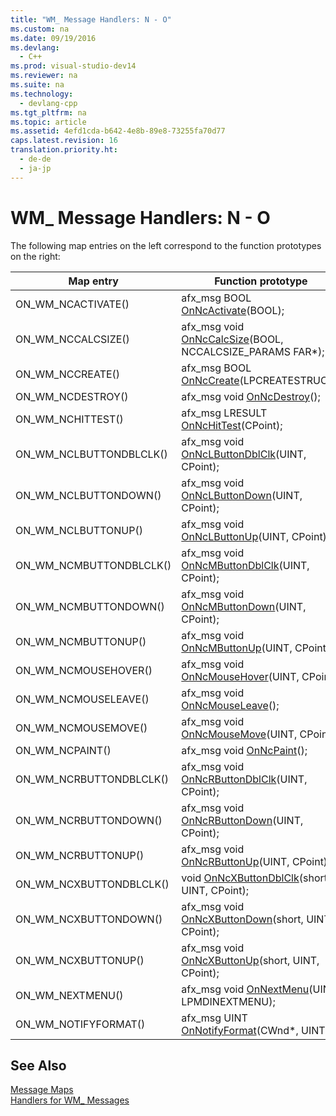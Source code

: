 ```yaml
---
title: "WM_ Message Handlers: N - O"
ms.custom: na
ms.date: 09/19/2016
ms.devlang: 
  - C++
ms.prod: visual-studio-dev14
ms.reviewer: na
ms.suite: na
ms.technology: 
  - devlang-cpp
ms.tgt_pltfrm: na
ms.topic: article
ms.assetid: 4efd1cda-b642-4e8b-89e8-73255fa70d77
caps.latest.revision: 16
translation.priority.ht: 
  - de-de
  - ja-jp
---
```

# WM_ Message Handlers: N - O
The following map entries on the left correspond to the function prototypes on the right:  
  
|Map entry|Function prototype|  
|---------------|------------------------|  
|ON_WM_NCACTIVATE()|afx_msg BOOL [OnNcActivate](../vs140/CWnd--OnNcActivate.md)(BOOL);|  
|ON_WM_NCCALCSIZE()|afx_msg void [OnNcCalcSize](../vs140/CWnd--OnNcCalcSize.md)(BOOL, NCCALCSIZE_PARAMS FAR*);|  
|ON_WM_NCCREATE()|afx_msg BOOL [OnNcCreate](../vs140/CWnd--OnNcCreate.md)(LPCREATESTRUCT);|  
|ON_WM_NCDESTROY()|afx_msg void [OnNcDestroy](../vs140/CWnd--OnNcDestroy.md)();|  
|ON_WM_NCHITTEST()|afx_msg LRESULT [OnNcHitTest](../vs140/CWnd--OnNcHitTest.md)(CPoint);|  
|ON_WM_NCLBUTTONDBLCLK()|afx_msg void [OnNcLButtonDblClk](../vs140/CWnd--OnNcLButtonDblClk.md)(UINT, CPoint);|  
|ON_WM_NCLBUTTONDOWN()|afx_msg void [OnNcLButtonDown](../vs140/CWnd--OnNcLButtonDown.md)(UINT, CPoint);|  
|ON_WM_NCLBUTTONUP()|afx_msg void [OnNcLButtonUp](../vs140/CWnd--OnNcLButtonUp.md)(UINT, CPoint);|  
|ON_WM_NCMBUTTONDBLCLK()|afx_msg void [OnNcMButtonDblClk](../vs140/CWnd--OnNcMButtonDblClk.md)(UINT, CPoint);|  
|ON_WM_NCMBUTTONDOWN()|afx_msg void [OnNcMButtonDown](../vs140/CWnd--OnNcMButtonDown.md)(UINT, CPoint);|  
|ON_WM_NCMBUTTONUP()|afx_msg void [OnNcMButtonUp](../vs140/CWnd--OnNcMButtonUp.md)(UINT, CPoint);|  
|ON_WM_NCMOUSEHOVER()|afx_msg void [OnNcMouseHover](../vs140/CWnd--OnNcMouseHover.md)(UINT, CPoint);|  
|ON_WM_NCMOUSELEAVE()|afx_msg void [OnNcMouseLeave](../vs140/CWnd--OnNcMouseLeave.md)();|  
|ON_WM_NCMOUSEMOVE()|afx_msg void [OnNcMouseMove](../vs140/CWnd--OnNcMouseMove.md)(UINT, CPoint);|  
|ON_WM_NCPAINT()|afx_msg void [OnNcPaint](../vs140/CWnd--OnNcPaint.md)();|  
|ON_WM_NCRBUTTONDBLCLK()|afx_msg void [OnNcRButtonDblClk](../vs140/CWnd--OnNcRButtonDblClk.md)(UINT, CPoint);|  
|ON_WM_NCRBUTTONDOWN()|afx_msg void [OnNcRButtonDown](../vs140/CWnd--OnNcRButtonDown.md)(UINT, CPoint);|  
|ON_WM_NCRBUTTONUP()|afx_msg void [OnNcRButtonUp](../vs140/CWnd--OnNcRButtonUp.md)(UINT, CPoint);|  
|ON_WM_NCXBUTTONDBLCLK()|void [OnNcXButtonDblClk](../vs140/CWnd--OnNcXButtonDblClk.md)(short, UINT, CPoint);|  
|ON_WM_NCXBUTTONDOWN()|afx_msg void [OnNcXButtonDown](../vs140/CWnd--OnNcXButtonDown.md)(short, UINT, CPoint);|  
|ON_WM_NCXBUTTONUP()|afx_msg void [OnNcXButtonUp](../vs140/CWnd--OnNcXButtonUp.md)(short, UINT, CPoint);|  
|ON_WM_NEXTMENU()|afx_msg void [OnNextMenu](../vs140/CWnd--OnNextMenu.md)(UINT, LPMDINEXTMENU);|  
|ON_WM_NOTIFYFORMAT()|afx_msg UINT [OnNotifyFormat](../vs140/CWnd--OnNotifyFormat.md)(CWnd*, UINT);|  
  
## See Also  
 [Message Maps](../vs140/Message-Maps--MFC-.md)   
 [Handlers for WM_ Messages](../vs140/Handlers-for-WM_-Messages.md)